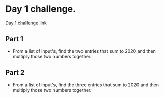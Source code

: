 # Day 1 challenge.

[Day 1 challenge link](https://adventofcode.com/2020/day/2)

## Part 1

- From a list of input's, find the two entries that sum to 2020 and then multiply those two numbers together.

## Part 2

- From a list of input's, find the three entries that sum to 2020 and then multiply those two numbers together.
